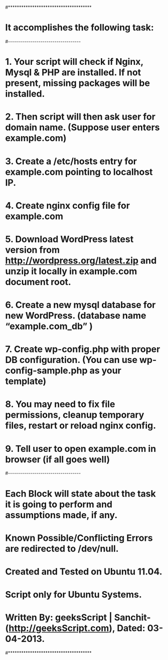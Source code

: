 #**************************************
# It accomplishes the following task:
#------------------------------------
# 1. Your script will check if Nginx, Mysql & PHP are installed. If not present, missing packages will be installed.
# 2. Then script will then ask user for domain name. (Suppose user enters example.com)
# 3. Create a /etc/hosts entry for example.com pointing to localhost IP.
# 4. Create nginx config file for example.com
# 5. Download WordPress latest version from http://wordpress.org/latest.zip and unzip it locally in example.com document root.
# 6. Create a new mysql database for new WordPress. (database name “example.com_db” )
# 7. Create wp-config.php with proper DB configuration. (You can use wp-config-sample.php as your template)
# 8. You may need to fix file permissions, cleanup temporary files, restart or reload nginx config.
# 9. Tell user to open example.com in browser (if all goes well)
#------------------------------------
# Each Block will state about the task it is going to perform and assumptions made, if any.
# Known Possible/Conflicting Errors are redirected to /dev/null.
# Created and Tested on Ubuntu 11.04.
# Script only for Ubuntu Systems.
# Written By: geeksScript | Sanchit-(http://geeksScript.com), Dated: 03-04-2013.
#************************************** 
